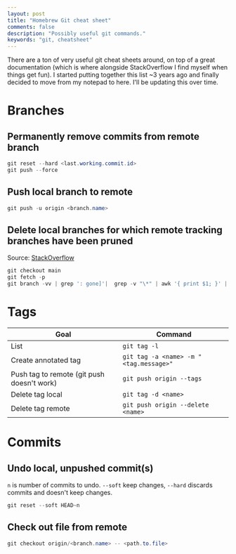```yaml
---
layout: post
title: "Homebrew Git cheat sheet"
comments: false
description: "Possibly useful git commands."
keywords: "git, cheatsheet"
---
```


There are a ton of very useful git cheat sheets around, on top of a great documentation (which is where alongside StackOverflow I find myself when things get fun). I started putting together this list ~3 years ago and finally decided to move from my notepad to here. I'll be updating this over time.

# Branches
## Permanently remove commits from remote branch
```powershell
git reset --hard <last.working.commit.id>
git push --force
```

## Push local branch to remote
```powershell
git push -u origin <branch.name>
```

## Delete local branches for which remote tracking branches have been pruned
Source: [StackOverflow](https://stackoverflow.com/a/46192689/4186734) 
```powershell
git checkout main
git fetch -p
git branch -vv | grep ': gone]'|  grep -v "\*" | awk '{ print $1; }' | xargs -r git branch -d
```

# Tags
| Goal | Command |
| ----- | ----- |
| List | `git tag -l` |
| Create annotated tag | `git tag -a <name> -m "<tag.message>"` |
| Push tag to remote (git push doesn't work) | `git push origin --tags` |
| Delete tag local | `git tag -d <name>` |
| Delete tag remote | `git push origin --delete <name>` |

# Commits
## Undo local, unpushed commit(s)
`n` is number of commits to undo. `--soft` keep changes, `--hard` discards commits and doesn't keep changes.
```powershell
git reset --soft HEAD~n
```

## Check out file from remote
```powershell
git checkout origin/<branch.name> -- <path.to.file>
```